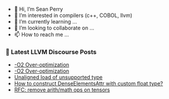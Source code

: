 - 👋 Hi, I’m Sean Perry
- 👀 I’m interested in compilers (c++, COBOL, llvm)
- 🌱 I’m currently learning ...
- 💞️ I’m looking to collaborate on ...
- 📫 How to reach me ...

<!---
s66perry/s66perry is a ✨ special ✨ repository because its `README.md` (this file) appears on your GitHub profile.
You can click the Preview link to take a look at your changes.
--->
### 📕 Latest LLVM Discourse Posts

<!-- DISCOURSE-LLVM:START -->
- [-O2 Over-optimization](https://discourse.llvm.org/t/o2-over-optimization/74452#post_2)
- [-O2 Over-optimization](https://discourse.llvm.org/t/o2-over-optimization/74452#post_1)
- [Unaligned load of unsupported type](https://discourse.llvm.org/t/unaligned-load-of-unsupported-type/74321#post_17)
- [How to construct DenseElementsAttr with custom float type?](https://discourse.llvm.org/t/how-to-construct-denseelementsattr-with-custom-float-type/74451#post_1)
- [RFC: remove arith/math ops on tensors](https://discourse.llvm.org/t/rfc-remove-arith-math-ops-on-tensors/74357?page=2#post_37)
<!-- DISCOURSE-LLVM:END -->
